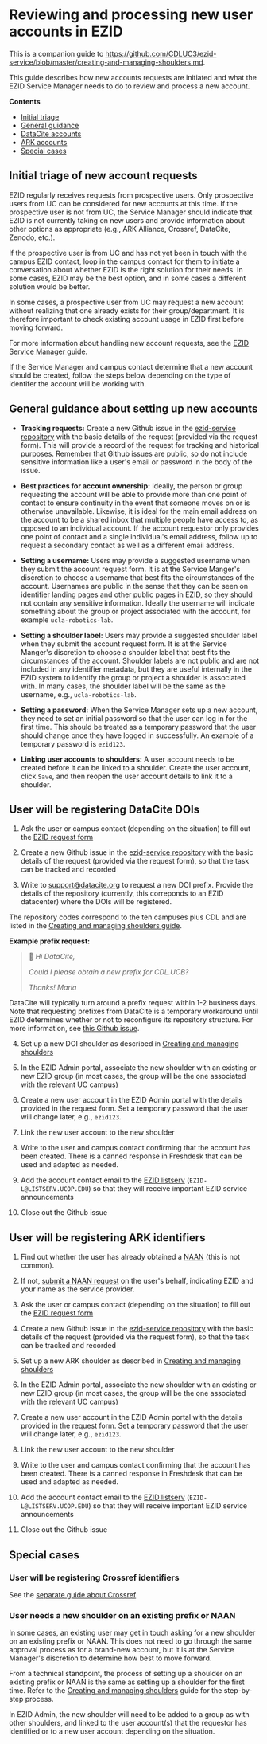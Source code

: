 # Reviewing and processing new user accounts in EZID
This is a companion guide to https://github.com/CDLUC3/ezid-service/blob/master/creating-and-managing-shoulders.md.

This guide describes how new accounts requests are initiated and what the EZID Service Manager needs to do to review and process a new account. 

**Contents**
- [Initial triage](#initial-triage-of-new-account-requests)
- [General guidance](#general-guidance-about-setting-up-new-accounts)
- [DataCite accounts](#user-will-be-registering-DataCite-DOIs)
- [ARK accounts](#user-will-be-registering-ARK-identifiers)
- [Special cases](#special-cases)

## Initial triage of new account requests
EZID regularly receives requests from prospective users. Only prospective users from UC can be considered for new accounts at this time. If the prospective user is not from UC, the Service Manager should indicate that EZID is not currently taking on new users and provide information about other options as appropriate (e.g., ARK Alliance, Crossref, DataCite, Zenodo, etc.).

If the prospective user is from UC and has not yet been in touch with the campus EZID contact, loop in the campus contact for them to initiate a conversation about whether EZID is the right solution for their needs. In some cases, EZID may be the best option, and in some cases a different solution would be better. 

In some cases, a prospective user from UC may request a new account without realizing that one already exists for their group/department. It is therefore important to check existing account usage in EZID first before moving forward. 

For more information about handling new account requests, see the [EZID Service Manager guide](https://docs.google.com/document/d/1HYjKFJ2cKTgs5R5V5oRcL5oQ0SN_IVeHIZI6KPpEVco/edit?usp=sharing).

If the Service Manager and campus contact determine that a new account should be created, follow the steps below depending on the type of identifer the account will be working with. 

## General guidance about setting up new accounts

- **Tracking requests:** Create a new Github issue in the [ezid-service repository](https://github.com/CDLUC3/ezid-service/issues) with the basic details of the request (provided via the request form). This will provide a record of the request for tracking and historical purposes. Remember that Github issues are public, so do not include sensitive information like a user's email or password in the body of the issue.
  
- **Best practices for account ownership:** Ideally, the person or group requesting the account will be able to provide more than one point of contact to ensure continuity in the event that someone moves on or is otherwise unavailable. Likewise, it is ideal for the main email address on the account to be a shared inbox that multiple people have access to, as opposed to an individual account. If the account requestor only provides one point of contact and a single individual's email address, follow up to request a secondary contact as well as a different email address.
  
- **Setting a username:** Users may provide a suggested username when they submit the account request form. It is at the Service Manger's discretion to choose a username that best fits the circumstances of the account. Usernames are public in the sense that they can be seen on identifier landing pages and other public pages in EZID, so they should not contain any sensitive information. Ideally the username will indicate something about the group or project associated with the account, for example `ucla-robotics-lab`. 

- **Setting a shoulder label:** Users may provide a suggested shoulder label when they submit the account request form. It is at the Service Manger's discretion to choose a shoulder label that best fits the circumstances of the account. Shoulder labels are not public and are not included in any identifier metadata, but they are useful internally in the EZID system to identify the group or project a shoulder is associated with. In many cases, the shoulder label will be the same as the username, e.g., `ucla-robotics-lab`.
  
- **Setting a password:** When the Service Manager sets up a new account, they need to set an initial password so that the user can log in for the first time. This should be treated as a temporary password that the user should change once they have logged in successfully. An example of a temporary password is `ezid123`.
  
- **Linking user accounts to shoulders:** A user account needs to be created before it can be linked to a shoulder. Create the user account, click `Save`, and then reopen the user account details to link it to a shoulder.  


## User will be registering DataCite DOIs
1. Ask the user or campus contact (depending on the situation) to fill out the [EZID request form](https://tinyurl.com/ezid-request)
   
2. Create a new Github issue in the [ezid-service repository](https://github.com/CDLUC3/ezid-service/issues) with the basic details of the request (provided via the request form), so that the task can be tracked and recorded
   
3. Write to support@datacite.org to request a new DOI prefix. Provide the details of the repository (currently, this correponds to an EZID datacenter) where the DOIs will be registered.

The repository codes correspond to the ten campuses plus CDL and are listed in the [Creating and managing shoulders guide](https://github.com/CDLUC3/ezid-service/blob/master/creating-and-managing-shoulders.md).

**Example prefix request:**

> 📩
> *Hi DataCite,*
>
> *Could I please obtain a new prefix for CDL.UCB?*
> 
> *Thanks!*
> *Maria*

DataCite will typically turn around a prefix request within 1-2 business days. Note that requesting prefixes from DataCite is a temporary workaround until EZID determines whether or not to reconfigure its repository structure. For more information, see [this Github issue](https://github.com/CDLUC3/ezid-service/issues/256). 

4. Set up a new DOI shoulder as described in [Creating and managing shoulders](https://github.com/CDLUC3/ezid-service/blob/master/creating-and-managing-shoulders.md)
   
5. In the EZID Admin portal, associate the new shoulder with an existing or new EZID group (in most cases, the group will be the one associated with the relevant UC campus)
   
6. Create a new user account in the EZID Admin portal with the details provided in the request form. Set a temporary password that the user will change later, e.g., `ezid123`.
   
7. Link the new user account to the new shoulder
    
8. Write to the user and campus contact confirming that the account has been created. There is a canned response in Freshdesk that can be used and adapted as needed.
   
9. Add the account contact email to the [EZID listserv](https://listserv.ucop.edu) (`EZID-L@LISTSERV.UCOP.EDU`) so that they will receive important EZID service announcements
    
10. Close out the Github issue 

## User will be registering ARK identifiers
1. Find out whether the user has already obtained a [NAAN](https://arks.org/about/getting-started-implementing-arks/) (this is not common).
   
2. If not, [submit a NAAN request](https://docs.google.com/forms/d/e/1FAIpQLSfd1CX6idwLB47g8OGKUG654auV8IU8yI7DAs61cXGOoFDn0g/viewform?c=0&w=1) on the user's behalf, indicating EZID and your name as the service provider.
   
3. Ask the user or campus contact (depending on the situation) to fill out the [EZID request form](https://tinyurl.com/ezid-request)
   
4. Create a new Github issue in the [ezid-service repository](https://github.com/CDLUC3/ezid-service/issues) with the basic details of the request (provided via the request form), so that the task can be tracked and recorded
   
5. Set up a new ARK shoulder as described in [Creating and managing shoulders](https://github.com/CDLUC3/ezid-service/blob/master/creating-and-managing-shoulders.md)
   
6. In the EZID Admin portal, associate the new shoulder with an existing or new EZID group (in most cases, the group will be the one associated with the relevant UC campus)
   
7. Create a new user account in the EZID Admin portal with the details provided in the request form. Set a temporary password that the user will change later, e.g., `ezid123`.
   
8. Link the new user account to the new shoulder
   
9. Write to the user and campus contact confirming that the account has been created. There is a canned response in Freshdesk that can be used and adapted as needed.
    
10. Add the account contact email to the [EZID listserv](https://listserv.ucop.edu) (`EZID-L@LISTSERV.UCOP.EDU`) so that they will receive important EZID service announcements
    
11. Close out the Github issue 

## Special cases

### User will be registering Crossref identifiers
See the [separate guide about Crossref](https://github.com/CDLUC3/ezid-service/blob/master/crossref-accounts-in-ezid.md) 

### User needs a new shoulder on an existing prefix or NAAN
In some cases, an existing user may get in touch asking for a new shoulder on an existing prefix or NAAN. This does not need to go through the same approval process as for a brand-new account, but it is at the Service Manager's discretion to determine how best to move forward. 

From a technical standpoint, the process of setting up a shoulder on an existing prefix or NAAN is the same as setting up a shoulder for the first time. Refer to the [Creating and managing shoulders](https://github.com/CDLUC3/ezid-service/blob/master/creating-and-managing-shoulders.md) guide for the step-by-step process. 

In EZID Admin, the new shoulder will need to be added to a group as with other shoulders, and linked to the user account(s) that the requestor has identified or to a new user account depending on the situation. 
